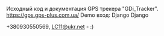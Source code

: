 Исходный код и документация GPS трекера "GDi_Tracker". 
https://gps.gps-plus.com.ua/
Demo вход:
Django
Django

+380930550569, LC11@ukr.net  -  :)
